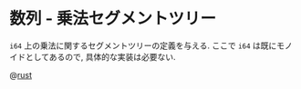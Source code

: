 # 数列 - 乗法セグメントツリー

`i64` 上の乗法に関するセグメントツリーの定義を与える.
ここで `i64` は既にモノイドとしてあるので, 具体的な実装は必要ない.

@[rust](procon-rs/src/sequence/tree/segment_tree_prod.rs)
